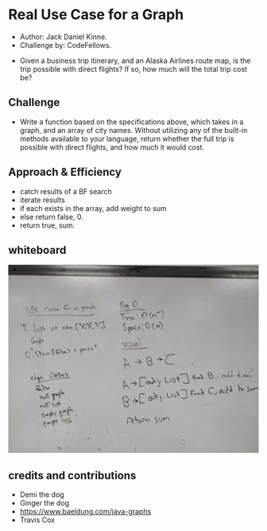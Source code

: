 # Real Use Case for a Graph
- Author: Jack Daniel Kinne.
- Challenge by: CodeFellows.
<!-- Short summary or background information -->
- Given a business trip itinerary, and an Alaska Airlines route map, is the trip possible with direct flights? If so, how much will the total trip cost be?

## Challenge
<!-- Description of the challenge -->
-  Write a function based on the specifications above, which takes in a graph, and an array of city names. 
Without utilizing any of the built-in methods available to your language, return whether the full trip is possible with direct flights, and how much it would cost.

## Approach & Efficiency
- catch results of a BF search
- iterate results
- if each exists in the array, add weight to sum
- else return false, 0.
- return true, sum.

## whiteboard
![whiteboard](../assets/airline-edges.jpg)

## credits and contributions
- Demi the dog
- Ginger the dog
- https://www.baeldung.com/java-graphs
- Travis Cox
